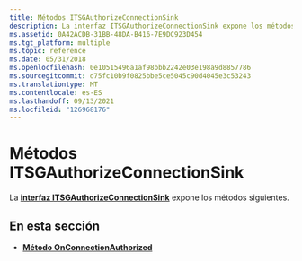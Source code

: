 ```yaml
---
title: Métodos ITSGAuthorizeConnectionSink
description: La interfaz ITSGAuthorizeConnectionSink expone los métodos siguientes.
ms.assetid: 0A42ACDB-31BB-48DA-B416-7E9DC923D454
ms.tgt_platform: multiple
ms.topic: reference
ms.date: 05/31/2018
ms.openlocfilehash: 0e10515496a1af98bbb2242e03e198a9d8857786
ms.sourcegitcommit: d75fc10b9f0825bbe5ce5045c90d4045e3c53243
ms.translationtype: MT
ms.contentlocale: es-ES
ms.lasthandoff: 09/13/2021
ms.locfileid: "126968176"
---
```

# <a name="itsgauthorizeconnectionsink-methods"></a>Métodos ITSGAuthorizeConnectionSink

La [**interfaz ITSGAuthorizeConnectionSink**](/windows/desktop/api/TSGPolicyEngine/nn-tsgpolicyengine-itsgauthorizeconnectionsink) expone los métodos siguientes.

## <a name="in-this-section"></a>En esta sección

-   [**Método OnConnectionAuthorized**](/windows/desktop/api/TSGPolicyEngine/nf-tsgpolicyengine-itsgauthorizeconnectionsink-onconnectionauthorized)

 

 




